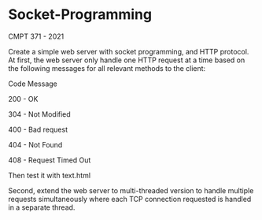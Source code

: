 # Socket-Programming
CMPT 371 - 2021

Create a simple web server with socket programming, and HTTP protocol.
At first, the web server only handle one HTTP request at a time based on the following messages for all relevant methods to the client:

Code	  Message

200	 -   OK

304	 -  Not Modified

400	 -  Bad request

404	 -  Not Found

408	 -  Request Timed Out

Then test it with text.html

Second, extend the web server to multi-threaded version to handle multiple requests simultaneously where each TCP connection requested is handled in a separate thread.
